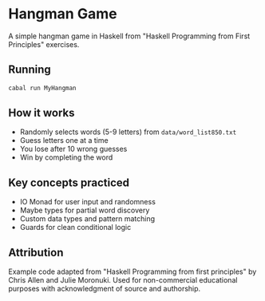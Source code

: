 # Hangman Game

A simple hangman game in Haskell from "Haskell Programming from First Principles" exercises.

## Running

```bash
cabal run MyHangman
```

## How it works

- Randomly selects words (5-9 letters) from `data/word_list850.txt`
- Guess letters one at a time
- You lose after 10 wrong guesses
- Win by completing the word

## Key concepts practiced

- IO Monad for user input and randomness
- Maybe types for partial word discovery
- Custom data types and pattern matching
- Guards for clean conditional logic

## Attribution

Example code adapted from "Haskell Programming from first principles" by Chris Allen and Julie Moronuki. Used for non-commercial educational purposes with acknowledgment of source and authorship.


